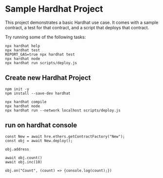 # Sample Hardhat Project

This project demonstrates a basic Hardhat use case. It comes with a sample contract, a test for that contract, and a script that deploys that contract.

Try running some of the following tasks:

```shell
npx hardhat help
npx hardhat test
REPORT_GAS=true npx hardhat test
npx hardhat node
npx hardhat run scripts/deploy.js
```


## Create new Hardhat Project
```
npm init -y
npm install --save-dev hardhat

npx hardhat compile
npx hardhat node
npx hardhat run --network localhost scripts/deploy.js
```


## run on hardhat console
```
const New = await hre.ethers.getContractFactory("New");
const obj = await New.deploy();

obj.address

await obj.count()
await obj.inc(10)

obj.on("Count", (count) => {console.log(count);})
```